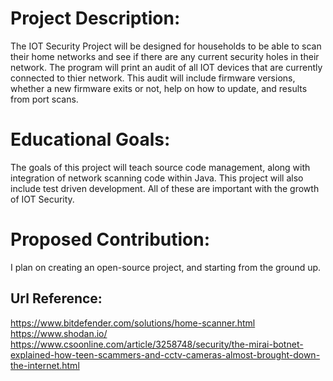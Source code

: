 # Project Description: 
The IOT Security Project will be designed for households to be able to scan their home networks and see if there are any current security
holes in their network. The program will print an audit of all IOT devices that are currently connected to thier network. This audit will
include firmware versions, whether a new firmware exits or not, help on how to update, and results from port scans. 

# Educational Goals: 
The goals of this project will teach source code management, along with integration of network scanning code within Java. This project will
also include test driven development. All of these are important with the growth of IOT Security. 

# Proposed Contribution:
I plan on creating an open-source project, and starting from the ground up.

## Url Reference:
https://www.bitdefender.com/solutions/home-scanner.html
https://www.shodan.io/
https://www.csoonline.com/article/3258748/security/the-mirai-botnet-explained-how-teen-scammers-and-cctv-cameras-almost-brought-down-the-internet.html


